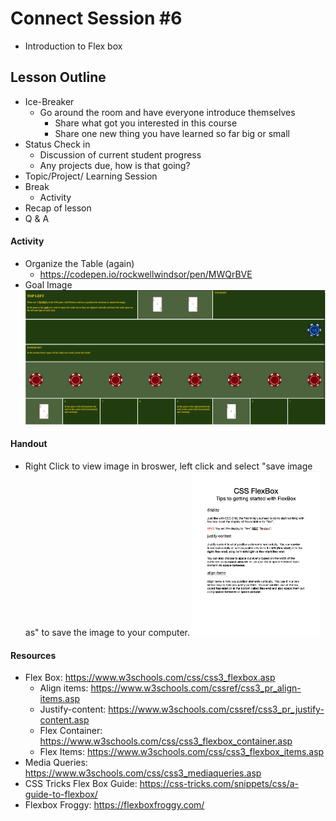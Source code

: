# Connect Session #6

  * Introduction to Flex box

## Lesson Outline

  * Ice-Breaker
    * Go around the room and have everyone introduce themselves
      * Share what got you interested in this course
      * Share one new thing you have learned so far big or small
  * Status Check in
    * Discussion of current student progress
    * Any projects due, how is that going?
  * Topic/Project/ Learning Session
  * Break
    * Activity
  * Recap of lesson
  * Q & A

#### Activity

  * Organize the Table (again)
    * https://codepen.io/rockwellwindsor/pen/MWQrBVE
  * Goal Image <br />
    <img src="./assets/flexbox_goal.png" width="600"/> 

#### Handout

  * Right Click to view image in broswer, left click and select "save image as" to save the image to your computer.
    <img src="./handouts/flexbox_tips.png" width="204"/> 

#### Resources

  * Flex Box: https://www.w3schools.com/css/css3_flexbox.asp
    * Align items: https://www.w3schools.com/cssref/css3_pr_align-items.asp
    * Justify-content: https://www.w3schools.com/cssref/css3_pr_justify-content.asp
    * Flex Container:  https://www.w3schools.com/css/css3_flexbox_container.asp
    * Flex Items: https://www.w3schools.com/css/css3_flexbox_items.asp
  * Media Queries: https://www.w3schools.com/css/css3_mediaqueries.asp
  * CSS Tricks Flex Box Guide: https://css-tricks.com/snippets/css/a-guide-to-flexbox/
  * Flexbox Froggy: https://flexboxfroggy.com/
